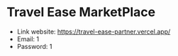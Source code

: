 # Travel Ease MarketPlace

-   Link website: https://travel-ease-partner.vercel.app/
-   Email: 1
-   Password: 1

